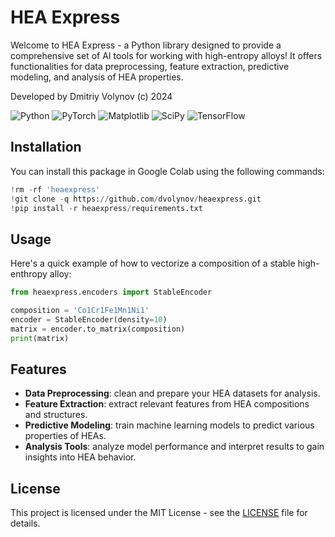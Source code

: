 # HEA Express

Welcome to HEA Express - a Python library designed to provide a comprehensive set of AI tools for working with high-entropy alloys! It offers functionalities for data preprocessing, feature extraction, predictive modeling, and analysis of HEA properties.

Developed by Dmitriy Volynov (c) 2024

![Python](https://img.shields.io/badge/python-3670A0?style=for-the-badge&logo=python&logoColor=ffdd54)
![PyTorch](https://img.shields.io/badge/PyTorch-%23EE4C2C.svg?style=for-the-badge&logo=PyTorch&logoColor=white)
![Matplotlib](https://img.shields.io/badge/Matplotlib-%23ffffff.svg?style=for-the-badge&logo=Matplotlib&logoColor=black)
![SciPy](https://img.shields.io/badge/SciPy-%230C55A5.svg?style=for-the-badge&logo=scipy&logoColor=%white)
![TensorFlow](https://img.shields.io/badge/TensorFlow-%23FF6F00.svg?style=for-the-badge&logo=TensorFlow&logoColor=white)


## Installation

You can install this package in Google Colab using the following commands:

```python
!rm -rf 'heaexpress'
!git clone -q https://github.com/dvolynov/heaexpress.git
!pip install -r heaexpress/requirements.txt
```

## Usage

Here's a quick example of how to vectorize a composition of a stable high-enthropy alloy: 

```python
from heaexpress.encoders import StableEncoder

composition = 'Co1Cr1Fe1Mn1Ni1'
encoder = StableEncoder(density=10)
matrix = encoder.to_matrix(composition)
print(matrix)
```

## Features

- **Data Preprocessing**: clean and prepare your HEA datasets for analysis.
- **Feature Extraction**: extract relevant features from HEA compositions and structures.
- **Predictive Modeling**: train machine learning models to predict various properties of HEAs.
- **Analysis Tools**: analyze model performance and interpret results to gain insights into HEA behavior.

## License

This project is licensed under the MIT License - see the [LICENSE](LICENSE) file for details.